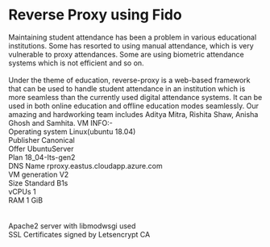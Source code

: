 # Reverse Proxy using Fido

Maintaining student attendance has been a problem in various educational institutions. Some has resorted to using manual attendance, 
which is very vulnerable to proxy attendances. Some are using biometric attendance systems which is not efficient and so on.
<br/>
<br/>
Under the theme of education, reverse-proxy is a web-based framework that can be used to handle student attendance in an institution 
which is more seamless than the currently used digital attendance systems. It can be used in both online education and offline 
education modes seamlessly. Our amazing and hardworking team includes Aditya Mitra, Rishita Shaw, Anisha Ghosh and Samhita.
VM INFO:- <br>
Operating system   Linux(ubuntu 18.04) <br>
Publisher          Canonical <br>
Offer              UbuntuServer <br>
Plan               18_04-Its-gen2 <br>
DNS Name           rproxy.eastus.cloudapp.azure.com <br>
VM generation      V2 <br>
Size               Standard B1s <br>
vCPUs              1 <br>
RAM                1 GiB <br>
<br><br>
Apache2 server with libmodwsgi used <br>
SSL Certificates signed by Letsencrypt CA <br>
